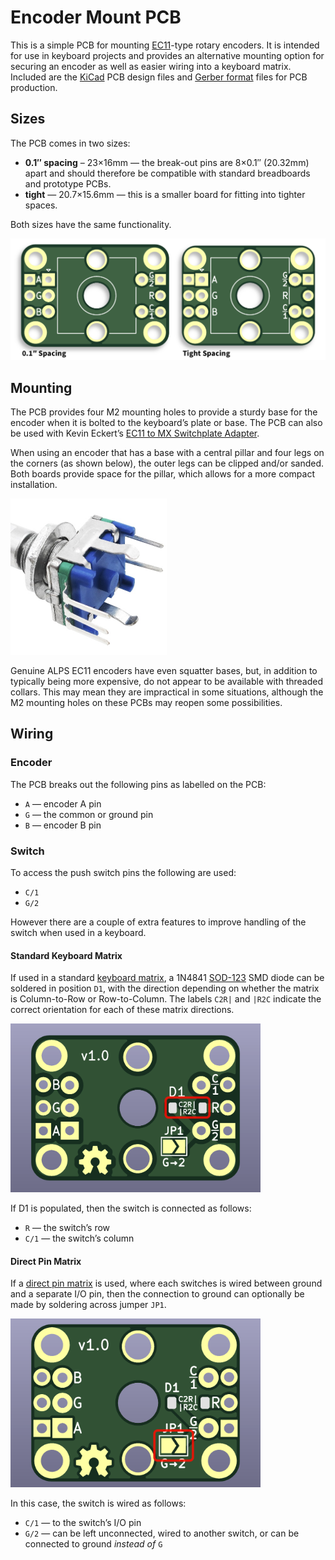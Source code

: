 # Encoder Mount PCB

This is a simple PCB for mounting [EC11]-type rotary encoders. It is intended for use in keyboard
projects and provides an alternative mounting option for securing an encoder as well as easier
wiring into a keyboard matrix. Included are the [KiCad] PCB design files and [Gerber format] files
for PCB production.


## Sizes

The PCB comes in two sizes:

 * **0.1″ spacing** – 23×16mm — the break-out pins are 8×0.1″ (20.32mm) apart and should therefore
   be compatible with standard breadboards and prototype PCBs.
 * **tight** — 20.7×15.6mm — this is a smaller board for fitting into tighter spaces.

Both sizes have the same functionality.

![Encoder Mount PCB, both sizes from top](Images/encoder-mount-both-sizes-top.png)


## Mounting

The PCB provides four M2 mounting holes to provide a sturdy base for the encoder when it is bolted
to the keyboard’s plate or base. The PCB can also be used with Kevin Eckert’s [EC11 to MX
Switchplate Adapter][ec112mx].

When using an encoder that has a base with a central pillar and four legs on the corners (as shown
below), the outer legs can be clipped and/or sanded. Both boards provide space for the pillar, which
allows for a more compact installation.

<img src="Images/rotary-encoder-with-legs.jpg" width="250" title="Rotary encoder with “legs”">

Genuine ALPS EC11 encoders have even squatter bases, but, in addition to typically being more
expensive, do not appear to be available with threaded collars. This may mean they are impractical
in some situations, although the M2 mounting holes on these PCBs may reopen some possibilities.


## Wiring

### Encoder

The PCB breaks out the following pins as labelled on the PCB:

 * `A` — encoder A pin
 * `G` — the common or ground pin
 * `B` — encoder B pin

### Switch

To access the push switch pins the following are used:

 * `C/1`
 * `G/2`

However there are a couple of extra features to improve handling of the switch when used in a
keyboard.

#### Standard Keyboard Matrix

If used in a standard [keyboard matrix], a 1N4841 [SOD-123] SMD diode can be soldered in position
`D1`, with the direction depending on whether the matrix is Column-to-Row or Row-to-Column. The
labels `C2R|` and `|R2C` indicate the correct orientation for each of these matrix directions.

<img src="Images/encoder-mount-0-1-bottom.png" width="400"
     title="0.1″ spaced board, bottom, with diode location D1 highlighted">

If D1 is populated, then the switch is connected as follows:

 * `R` — the switch’s row
 * `C/1` — the switch’s column

#### Direct Pin Matrix

If a [direct pin matrix] is used, where each switches is wired between ground and a separate I/O
pin, then the connection to ground can optionally be made by soldering across jumper `JP1`.

<img src="Images/encoder-mount-tight-bottom.png" width="400"
     title="Tightly spaced board, bottom, with jumper location JP1 highlighted">

In this case, the switch is wired as follows:

 * `C/1` — to the switch’s I/O pin
 * `G/2` — can be left unconnected, wired to another switch, or can be connected to ground *instead
   of* `G`



[EC11]: https://tech.alpsalpine.com/e/products/detail/EC11E15204A3/
[KiCad]: https://www.kicad.org
[Gerber format]: https://en.wikipedia.org/wiki/Gerber_format
[ec112mx]: https://www.thingiverse.com/thing:3770166
[keyboard matrix]: https://www.pcbheaven.com/wikipages/How_Key_Matrices_Works/
[SOD-123]: https://en.wikipedia.org/wiki/Small_Outline_Diode
[direct pin matrix]: https://docs.qmk.fm/#/porting_your_keyboard_to_qmk?id=direct-pin-matrix
